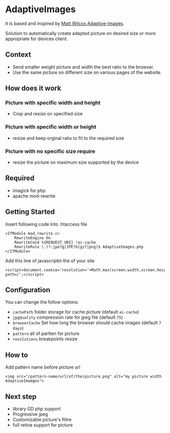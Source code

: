 # AdaptiveImages
It is based and inspired by [Matt Wilcox Adaptive-Images](https://github.com/MattWilcox/Adaptive-Images). 

Solution to automatically create adapted picture on desired size or more appropriate for devices client.

## Context
- Send smaller weight picture and width the best ratio to the browser.
- Use the same picture on different size on various pages of the website.

## How does it work

### Picture with specific width and height
- Crop and resize on specified size

### Picture with specific width or height
- resize and keep orginal ratio to fit to the required size

### Picture with no specific size require
- resize the picture on maximum size supported by the device


## Required
- imagick for php
- apache mod-rewrite

## Getting Started
Insert following code into .htaccess file

```
<IfModule mod_rewrite.c>
	RewriteEngine On
	RewriteCond %{REQUEST_URI} !ai-cache
	RewriteRule \.(?:jpe?g|JPE?G|gif|png)$ AdaptiveImages.php
</IfModule>
```

Add this line of javascriptin the <head> of your site

```
<script>document.cookie='resolution='+Math.max(screen.width,screen.height)+'; path=/';</script>
```

## Configuration
You can change the follow options:

- `cachePath` folder storage for cache picture (default `ai-cache`)
- `jpgQuality` compression rate for jpeg file (default `75`)
- `browserCache` Set how long the browser should cache images (default `7 days`)
- `pattern` all of partten for picture
- `resolutions` breakpoints resize

## How to

Add pattern name before picture url
```
<img src="/pattern-name/url/of/the/picture.png" alt="my picture width AdaptiveImamges">
```



## Next step
- library GD php support
- Progressive jpeg
- Customizable picture's filtre
- full retina support for picture


